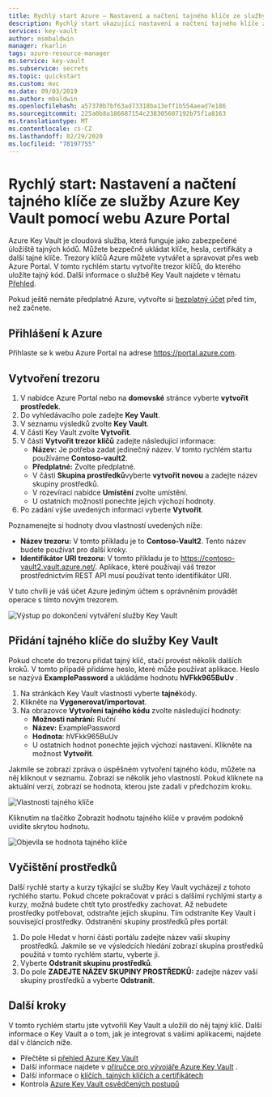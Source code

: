 ```yaml
---
title: Rychlý start Azure – Nastavení a načtení tajného klíče ze služby Key Vault pomocí webu Azure Portal | Microsoft Docs
description: Rychlý start ukazující nastavení a načtení tajného klíče ze služby Azure Key Vault pomocí webu Azure Portal
services: key-vault
author: msmbaldwin
manager: rkarlin
tags: azure-resource-manager
ms.service: key-vault
ms.subservice: secrets
ms.topic: quickstart
ms.custom: mvc
ms.date: 09/03/2019
ms.author: mbaldwin
ms.openlocfilehash: a57370b7bf63ad73318ba13eff1b554aead7e186
ms.sourcegitcommit: 225a0b8a186687154c238305607192b75f1a8163
ms.translationtype: MT
ms.contentlocale: cs-CZ
ms.lasthandoff: 02/29/2020
ms.locfileid: "78197755"
---
```

# <a name="quickstart-set-and-retrieve-a-secret-from-azure-key-vault-using-the-azure-portal"></a>Rychlý start: Nastavení a načtení tajného klíče ze služby Azure Key Vault pomocí webu Azure Portal

Azure Key Vault je cloudová služba, která funguje jako zabezpečené úložiště tajných kódů. Můžete bezpečně ukládat klíče, hesla, certifikáty a další tajné klíče. Trezory klíčů Azure můžete vytvářet a spravovat přes web Azure Portal. V tomto rychlém startu vytvoříte trezor klíčů, do kterého uložíte tajný kód. Další informace o službě Key Vault najdete v tématu [Přehled](key-vault-overview.md).

Pokud ještě nemáte předplatné Azure, vytvořte si [bezplatný účet](https://azure.microsoft.com/free/?WT.mc_id=A261C142F) před tím, než začnete.

## <a name="sign-in-to-azure"></a>Přihlášení k Azure

Přihlaste se k webu Azure Portal na adrese https://portal.azure.com.

## <a name="create-a-vault"></a>Vytvoření trezoru

1. V nabídce Azure Portal nebo na **domovské** stránce vyberte **vytvořit prostředek**.
2. Do vyhledávacího pole zadejte **Key Vault**.
3. V seznamu výsledků zvolte **Key Vault**.
4. V části Key Vault zvolte **Vytvořit**.
5. V části **Vytvořit trezor klíčů** zadejte následující informace:
    - **Název:** Je potřeba zadat jedinečný název. V tomto rychlém startu používáme **Contoso-vault2**. 
    - **Předplatné:** Zvolte předplatné.
    - V části **Skupina prostředků**vyberte **vytvořit novou** a zadejte název skupiny prostředků.
    - V rozevírací nabídce **Umístění** zvolte umístění.
    - U ostatních možností ponechte jejich výchozí hodnoty.
6. Po zadání výše uvedených informací vyberte **Vytvořit**.

Poznamenejte si hodnoty dvou vlastností uvedených níže:

* **Název trezoru:** V tomto příkladu je to **Contoso-Vault2**. Tento název budete používat pro další kroky.
* **Identifikátor URI trezoru:** V tomto příkladu je to https://contoso-vault2.vault.azure.net/. Aplikace, které používají váš trezor prostřednictvím REST API musí používat tento identifikátor URI.

V tuto chvíli je váš účet Azure jediným účtem s oprávněním provádět operace s tímto novým trezorem.

![Výstup po dokončení vytváření služby Key Vault](./media/quick-create-portal/vault-properties.png)

## <a name="add-a-secret-to-key-vault"></a>Přidání tajného klíče do služby Key Vault

Pokud chcete do trezoru přidat tajný klíč, stačí provést několik dalších kroků. V tomto případě přidáme heslo, které může používat aplikace. Heslo se nazývá **ExamplePassword** a ukládáme hodnotu **hVFkk965BuUv** .

1. Na stránkách Key Vault vlastnosti vyberte **tajné**kódy.
2. Klikněte na **Vygenerovat/importovat**.
3. Na obrazovce **Vytvoření tajného kódu** zvolte následující hodnoty:
    - **Možnosti nahrání:** Ruční
    - **Název:** ExamplePassword
    - **Hodnota**: hVFkk965BuUv
    - U ostatních hodnot ponechte jejich výchozí nastavení. Klikněte na možnost **Vytvořit**.

Jakmile se zobrazí zpráva o úspěšném vytvoření tajného kódu, můžete na něj kliknout v seznamu. Zobrazí se několik jeho vlastností. Pokud kliknete na aktuální verzi, zobrazí se hodnota, kterou jste zadali v předchozím kroku.

![Vlastnosti tajného klíče](./media/quick-create-portal/current-version-hidden.png)

Kliknutím na tlačítko Zobrazit hodnotu tajného klíče v pravém podokně uvidíte skrytou hodnotu. 

![Objevila se hodnota tajného klíče](./media/quick-create-portal/current-version-shown.png)

## <a name="clean-up-resources"></a>Vyčištění prostředků

Další rychlé starty a kurzy týkající se služby Key Vault vycházejí z tohoto rychlého startu. Pokud chcete pokračovat v práci s dalšími rychlými starty a kurzy, možná budete chtít tyto prostředky zachovat.
Až nebudete prostředky potřebovat, odstraňte jejich skupinu. Tím odstraníte Key Vault i související prostředky. Odstranění skupiny prostředků přes portál:

1. Do pole Hledat v horní části portálu zadejte název vaší skupiny prostředků. Jakmile se ve výsledcích hledání zobrazí skupina prostředků použitá v tomto rychlém startu, vyberte ji.
2. Vyberte **Odstranit skupinu prostředků**.
3. Do pole **ZADEJTE NÁZEV SKUPINY PROSTŘEDKŮ:** zadejte název vaší skupiny prostředků a vyberte **Odstranit**.


## <a name="next-steps"></a>Další kroky

V tomto rychlém startu jste vytvořili Key Vault a uložili do něj tajný klíč. Další informace o Key Vault a o tom, jak je integrovat s vašimi aplikacemi, najdete dál v článcích níže.

- Přečtěte si [přehled Azure Key Vault](key-vault-overview.md)
- Další informace najdete v [příručce pro vývojáře Azure Key Vault](key-vault-developers-guide.md) .
- Další informace o [klíčích, tajných klíčích a certifikátech](about-keys-secrets-and-certificates.md)
- Kontrola [Azure Key Vault osvědčených postupů](key-vault-best-practices.md)